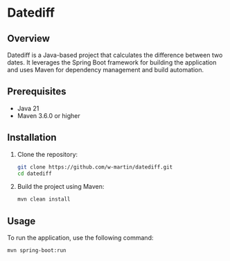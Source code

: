 # Datediff

## Overview
Datediff is a Java-based project that calculates the difference between two dates. It leverages the Spring Boot framework for building the application and uses Maven for dependency management and build automation.

## Prerequisites
- Java 21
- Maven 3.6.0 or higher

## Installation

1. Clone the repository:
    ```sh
    git clone https://github.com/w-martin/datediff.git
    cd datediff
    ```

2. Build the project using Maven:
    ```sh
    mvn clean install
    ```

## Usage

To run the application, use the following command:
```sh
mvn spring-boot:run
